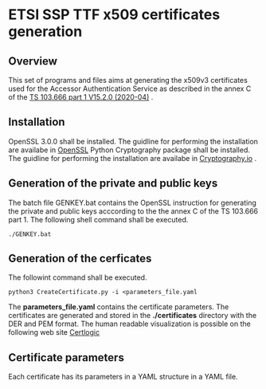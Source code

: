 # ETSI SSP TTF x509 certificates generation
## Overview
This set of programs and files aims at generating the x509v3 certificates used for the Accessor Authentication Service as described in the annex C of the [TS 103.666 part 1 V15.2.0  (2020-04)](https://www.etsi.org/deliver/etsi_ts/103600_103699/10366601/15.00.00_60/ts_10366601v150000p.pdf) .
## Installation
OpenSSL 3.0.0 shall be installed. The guidline for performing the installation are availabe in [OpenSSL](https://www.openssl.org)
Python Cryptography package shall be installed. The guidline for performing the installation are availabe in [Cryptography.io](https://cryptography.io/en/latest/installation.html) .
## Generation of the private and public keys
The batch file GENKEY.bat contains the OpenSSL instruction for generating the private and public keys acccording to the the annex C of the TS 103.666 part 1.
The following shell command shall be executed.

`./GENKEY.bat`

## Generation of the cerficates
The followint command shall be executed.

`python3 CreateCertificate.py -i <parameters_file.yaml`

The **parameters_file.yaml** contains the certificate parameters.
The certificates are generated and stored in the **./certificates** directory with the DER and PEM format.
The human readable visualization is possible on the following web site [Certlogic](https://certlogik.com/decoder)
## Certificate parameters
Each certificate has its parameters in a YAML structure in a YAML file.